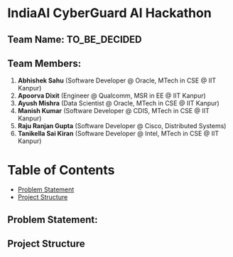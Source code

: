 # IndiaAI CyberGuard AI Hackathon

## Team Name: TO_BE_DECIDED

## Team Members:
1. **Abhishek Sahu** (Software Developer @ Oracle, MTech in CSE @ IIT Kanpur)
2. **Apoorva Dixit** (Engineer @ Qualcomm, MSR in EE @ IIT Kanpur)
3. **Ayush Mishra** (Data Scientist @ Oracle, MTech in CSE @ IIT Kanpur)
4. **Manish Kumar** (Software Developer @ CDIS, MTech in CSE @ IIT Kanpur)
5. **Raju Ranjan Gupta** (Software Developer @ Cisco, Distributed Systems)
6. **Tanikella Sai Kiran** (Software Developer @ Intel, MTech in CSE @ IIT Kanpur)

Table of Contents
=================
* [Problem Statement](#problem-statement)
* [Project Structure](#project-structure)

## Problem Statement:

## Project Structure
